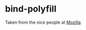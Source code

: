 # bind-polyfill
Taken from the nice people at [Mozilla](https://developer.mozilla.org/en-US/docs/Web/JavaScript/Reference/Global_Objects/Function/bind#Polyfill)
